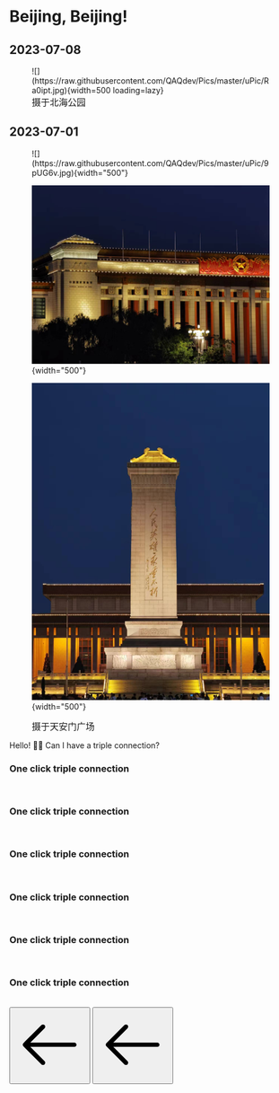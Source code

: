 # Beijing, Beijing!

## 2023-07-08

<figure markdown>
  ![](https://raw.githubusercontent.com/QAQdev/Pics/master/uPic/Ra0ipt.jpg){width=500 loading=lazy}
  <figcaption style="font-size:12pt">摄于北海公园</figcaption>
</figure>

## 2023-07-01

<figure markdown>
  ![](https://raw.githubusercontent.com/QAQdev/Pics/master/uPic/9pUG6v.jpg){width="500"} 
  
  ![](https://raw.githubusercontent.com/QAQdev/Pics/master/uPic/CWLlcn.jpg){width="500"}

  ![](https://raw.githubusercontent.com/QAQdev/Pics/master/uPic/skHe80.jpg){width="500"}
  
  <figcaption style="font-size:12pt">摄于天安门广场</figcaption>
</figure> 


<body>
    <div class="title">
        <p> Hello! 👋🏾 Can I have a triple connection?</p>
    </div>
    <div id="banner">
        <div class="img-list img-wrapper">
            <div class="img-box">
                <div class="info">
                    <h3>One click triple connection</h3>
                </div>
                <img src="./asset/image/1.png" alt="">
            </div>
            <div class="img-box">
                <div class="info">
                    <h3>One click triple connection</h3>
                </div>
                <img src="./asset/image/2.png" alt="">
            </div>
            <div class="img-box">
                <div class="info">
                    <h3>One click triple connection</h3>
                </div>
                <img src="./asset/image/3.png" alt="">
            </div>
            <div class="img-box">
                <div class="info">
                    <h3>One click triple connection</h3>
                </div>
                <img src="./asset/image/4.png" alt="">
            </div>
            <div class="img-box">
                <div class="info">
                    <h3>One click triple connection</h3>
                </div>
                <img src="./asset/image/5.png" alt="">
            </div>
            <div class="img-box" id="last-img-box">
                <div class="info">
                    <h3>One click triple connection</h3>
                </div>
                <img src="./asset/image/6.png" alt="">
            </div>
        </div>
    </div>
    <div class="btn-group">
        <button class="last btn">
            <svg t="1686471404424" class="icon left" viewBox="0 0 1024 1024" version="1.1"
                xmlns="http://www.w3.org/2000/svg" p-id="2373" width="128" height="128">
                <path
                    d="M862.485 481.154H234.126l203.3-203.3c12.497-12.497 12.497-32.758 0-45.255s-32.758-12.497-45.255 0L135.397 489.373c-12.497 12.497-12.497 32.758 0 45.254l256.774 256.775c6.249 6.248 14.438 9.372 22.627 9.372s16.379-3.124 22.627-9.372c12.497-12.497 12.497-32.759 0-45.255l-203.3-203.301h628.36c17.036 0 30.846-13.81 30.846-30.846s-13.81-30.846-30.846-30.846z"
                    fill="" p-id="2374"></path>
            </svg>
        </button>
        <button class="next btn">
            <svg t="1686471404424" class="icon right" viewBox="0 0 1024 1024" version="1.1"
                xmlns="http://www.w3.org/2000/svg" p-id="2373" width="128" height="128">
                <path
                    d="M862.485 481.154H234.126l203.3-203.3c12.497-12.497 12.497-32.758 0-45.255s-32.758-12.497-45.255 0L135.397 489.373c-12.497 12.497-12.497 32.758 0 45.254l256.774 256.775c6.249 6.248 14.438 9.372 22.627 9.372s16.379-3.124 22.627-9.372c12.497-12.497 12.497-32.759 0-45.255l-203.3-203.301h628.36c17.036 0 30.846-13.81 30.846-30.846s-13.81-30.846-30.846-30.846z"
                    fill="" p-id="2374"></path>
            </svg>
        </button>
    </div>
    <script>
        const imgListOne = document.querySelector('.img-list')
        // 获取图片类数组，并将其转化为数组
        let imgBoxList = Array.prototype.slice.call(document.querySelectorAll('.img-list .img-box'))
        const imgBoxCount = imgBoxList.length
        const root = document.documentElement;
        const btnGroup = document.querySelector('.btn-group')
        const lastBtn = document.querySelector('.last')
        const nextBtn = document.querySelector('.next')
        const lastImgBox = document.getElementById('last-img-box')

        // 获取--post-spacing和--post-size的值
        const postSpacing = Number(getComputedStyle(root).getPropertyValue('--post-spacing').replace("vw", ""));
        const postSize = Number(getComputedStyle(root).getPropertyValue('--post-size').replace("vw", ""));

        // 根据图片的数量动态获取img-list的宽度
        let imgListLength = (postSize + postSpacing) * imgBoxCount
        console.log(imgListLength);
        // 根据图片的数量动态获取img-box的宽度
        const imgBoxLength = postSize + postSpacing

        let index = 0
        let indexOne = 1
        let timer = null
        let animationTime = 0.5

        // 初始化数组中元素的的顺序，将最后一张图片放在第一位与html部分图片展示位置一致
        imgBoxList.unshift(imgBoxList.pop())
        // 设置imgListOne动画时间
        imgListOne.style.transition = animationTime + 's ease'
        // 设置按钮出现时间
        setTimeout(function () {
            btnGroup.style.opacity = '1'
            btnGroup.style.bottom = '5%'
        }, animationTime * 1000)
        // 点击事件
        function cilckFun(flag) {
            //下一张 next
            if (flag == 'next') {
                index--
                console.log(index);
                // 因为右边没有显示的图片比较多，所以可以直接先整体向左移动
                imgListOne.style.left = imgBoxLength * index + "vw";
                setTimeout(function () {
                    imgListOne.style.transition = 'none'
                    // 当点击下一个累计达到图片数量时，相当于要回到原点，则重置变量和位置
                    if (Math.abs(index) == imgBoxCount) {
                        index = 0
                        imgListOne.style.left = 0
                        imgBoxList.forEach(item => {
                            if (item.id == 'last-img-box') {
                                item.style.transform = `translateX(-160.68vw)`
                            } else {
                                item.style.transform = 'none'
                            }
                        });
                    } else {
                        // 当第一张图片为last-img-box时，说明已经跑完了一轮，则将其放在最后的位置，初始状态其为-160.68vw
                        if (imgBoxList[0].id == 'last-img-box') {
                            lastImgBox.style.transition = 'none'
                            lastImgBox.style.transform = 'translateX(0px)'
                        } else if (index >= 0) {
                            /*  
                                这种情况是为了解决在点击完第last，再点击next时造成的bug问题，其实就是回退，再点击last之前
                                没有加transform属性，点击last以后则添加了transform属性，再次点击next按钮后应该不加transform
                            */
                            imgBoxList[0].style.transform = 'none'
                        } else {
                            // 正常情况下，点击next，则将最左侧的图片移到最后
                            imgBoxList[0].style.transform = 'translateX(160.68vw)'
                        }
                    }
                    // 模拟移动情况，将最左侧的图片（元素）移动到最后
                    imgBoxList.push(imgBoxList.shift())
                }, animationTime * 1000)
            } else {
                // 上一张 last
                index++
                console.log(index);
                // 模拟移动情况，把最右侧的图片（元素）移动到最前
                imgBoxList.unshift(imgBoxList.pop())
                // 因为左侧图片只会有一张，所以需要先移动图片到左侧，再进行imgListOne的移到
                if (imgBoxList[0].id == 'last-img-box' && index != 0) {
                    // 当第一张图片为last-img-box时，说明已经跑完了一轮，此时相对于一开始的位置为-321.36vw
                    imgBoxList[0].style.transform = 'translateX(-321.36vw)'
                } else if (index < 0) {
                    // 这种情况与点击next按钮出现的回退现象一致
                    imgBoxList[0].style.transform = 'none'
                } else {
                    // 正常情况下，点击last，则将最右侧的图片移到最前
                    imgBoxList[0].style.transform = 'translateX(-160.68vw)'
                }
                imgListOne.style.left = imgBoxLength * index + "vw";
                lastImgBox.style.transition = 'none'
                // 当点击下一个累计达到图片数量时，相当于要回到原点，则重置变量和位置
                if (Math.abs(index) == imgBoxCount) {
                    index = 0
                    setTimeout(function () {
                        imgListOne.style.transition = 'none'
                        imgListOne.style.left = 0
                        imgBoxList.forEach(item => {
                            if (item.id == 'last-img-box') {
                                item.style.transform = 'translateX(-160.68vw)'
                            } else {
                                item.style.transform = 'none'
                            }
                        });
                    }, animationTime * 1000)
                }
            }
            imgListOne.style.transition = animationTime + 's ease'
        }

        //节流函数
        function throttle(fn, delay) {
            return function () {
                if (timer) {
                    return
                }
                fn.apply(this, arguments)
                timer = setTimeout(() => {
                    timer = null
                }, delay)
            }
        }

        nextBtn.onclick = throttle(() => cilckFun('next'), animationTime * 1000);

        lastBtn.onclick = throttle(() => cilckFun('last'), animationTime * 1000);
    </script>
</body>